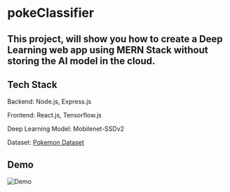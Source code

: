 # pokeClassifier
## This project, will show you how to create a Deep Learning web app using MERN Stack without storing the AI model in the cloud.

## Tech Stack

Backend: Node.js, Express.js

Frontend: React.js, Tensorflow.js

Deep Learning Model: Mobilenet-SSDv2

Dataset: [Pokemon Dataset](https://www.kaggle.com/datasets/vishalsubbiah/pokemon-images-and-types)

## Demo
![Demo](https://github.com/faseehahmed26/pokeClassifier/blob/main/Screenshots/poke6.gif?raw=true)

